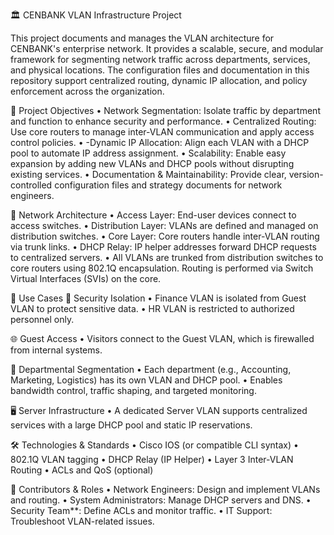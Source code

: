 🏛️ CENBANK VLAN Infrastructure Project

This project documents and manages the VLAN architecture for CENBANK's enterprise network. It provides a scalable, secure, and modular framework for segmenting network traffic across departments, services, and physical locations. The configuration files and documentation in this repository support centralized routing, dynamic IP allocation, and policy enforcement across the organization.

 🎯 Project Objectives
•	Network Segmentation: Isolate traffic by department and function to enhance security and performance.
•	Centralized Routing: Use core routers to manage inter-VLAN communication and apply access control policies.
•	-Dynamic IP Allocation: Align each VLAN with a DHCP pool to automate IP address assignment.
•	Scalability: Enable easy expansion by adding new VLANs and DHCP pools without disrupting existing services.
•	Documentation & Maintainability: Provide clear, version-controlled configuration files and strategy documents for network engineers.

 🧱 Network Architecture
•	Access Layer: End-user devices connect to access switches.
•	Distribution Layer: VLANs are defined and managed on distribution switches.
•	Core Layer: Core routers handle inter-VLAN routing via trunk links.
•	DHCP Relay: IP helper addresses forward DHCP requests to centralized servers.
•	All VLANs are trunked from distribution switches to core routers using 802.1Q encapsulation. Routing is performed via Switch Virtual Interfaces (SVIs) on the core.

🧭 Use Cases
🔐 Security Isolation
•	Finance VLAN is isolated from Guest VLAN to protect sensitive data.
•	HR VLAN is restricted to authorized personnel only.

🌐 Guest Access
•	Visitors connect to the Guest VLAN, which is firewalled from internal systems.

🏢 Departmental Segmentation
•	Each department (e.g., Accounting, Marketing, Logistics) has its own VLAN and DHCP pool.
•	Enables bandwidth control, traffic shaping, and targeted monitoring.

🖥️ Server Infrastructure
•	A dedicated Server VLAN supports centralized services with a large DHCP pool and static IP reservations.

🛠️ Technologies & Standards
•	Cisco IOS (or compatible CLI syntax)
•	802.1Q VLAN tagging
•	DHCP Relay (IP Helper)
•	Layer 3 Inter-VLAN Routing
•	ACLs and QoS (optional)

 👥 Contributors & Roles
•	Network Engineers: Design and implement VLANs and routing.
•	System Administrators: Manage DHCP servers and DNS.
•	Security Team**: Define ACLs and monitor traffic.
•	IT Support: Troubleshoot VLAN-related issues.

